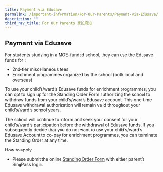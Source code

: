 ```yaml
---
title: Payment via Edusave
permalink: /important-information/For-Our-Parents/Payment-via-Edusave/
description: ""
third_nav_title: For Our Parents 家长须知
---
```

## Payment via Edusave


For students studying in a MOE-funded school, they can use the Edusave funds for :

*   2nd\-tier miscellaneous fees
*   Enrichment programmes organized by the school (both local and overseas)

To use your child’s/ward’s Edusave funds for enrichment programmes, you can opt to sign up for the Standing Order Form authorizing the school to withdraw funds from your child’s/ward’s Edusave account. This one-time Edusave withdrawal authorization will remain valid throughout your child’s/ward’s school years.

The school will continue to inform and seek your consent for your child’s/ward’s participation before the withdrawal of Edusave funds. If you subsequently decide that you do not want to use your child’s/ward’s Edusave Account to co-pay for enrichment programmes, you can terminate the Standing Order at any time.

How to apply

*   Please submit the online [Standing Order Form](https://form.gov.sg/#!/5be24a1bb3f842000fdc4e59) with either parent’s SingPass login.